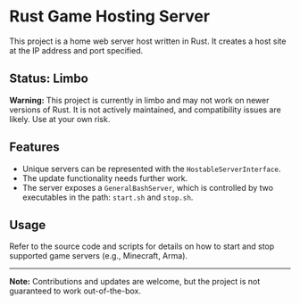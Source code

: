 
# Rust Game Hosting Server

This project is a home web server host written in Rust. It creates a host site at the IP address and port specified.

## Status: Limbo

**Warning:** This project is currently in limbo and may not work on newer versions of Rust. It is not actively maintained, and compatibility issues are likely. Use at your own risk.

## Features
- Unique servers can be represented with the `HostableServerInterface`.
- The update functionality needs further work.
- The server exposes a `GeneralBashServer`, which is controlled by two executables in the path: `start.sh` and `stop.sh`.

## Usage
Refer to the source code and scripts for details on how to start and stop supported game servers (e.g., Minecraft, Arma).

---
**Note:** Contributions and updates are welcome, but the project is not guaranteed to work out-of-the-box.
